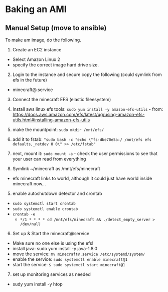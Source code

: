 # Baking an AMI


## Manual Setup (move to ansible)



To make am image, do the following.

1. Create an EC2 instance
  - Select Amazon Linux 2
  - specify the correct image hard drive size.

2. Login to the instance and secure copy the following (could symlink from efs in the future)
  - minecraft@.service

3. Connect the minecraft EFS (elastic fileesystem)
  1. Install aws linux efs tools: `sudo yum install -y amazon-efs-utils`
    - from: https://docs.aws.amazon.com/efs/latest/ug/using-amazon-efs-utils.html#installing-amazon-efs-utils
  2. make the mountpoint: `sudo mkdir /mnt/efs/`
  2. add it to fstab: `"sudo bash -c "echo \"fs-dbe70e5a:/ /mnt/efs efs defaults,_netdev 0 0\" >> /etc/fstab"`
  3. next, mount it: `sudo mount -a`
    - check the user permissions to see that your user can read from everything

4. Symlink ~/minecraft as /mnt/efs/minecraft
  - efs minecraft links to world, although it could just have world inside minecraft now...

5. enable autoshutdown detector and crontab
  - `sudo systemctl start crontab`
  - `sudo systemctl enable crontab`
  - `crontab -e`
    - `*/1 * * * * cd /mnt/efs/minecraft && ./detect_empty_server > /dev/null`

6. Set up & Start the minecraft@service
  - Make sure no one else is using the efs!
  - install java: sudo yum install -y java-1.8.0
  - move the service: `mv minecraft@.service /etc/systemd/system/`
  - enable the service: `sudo systemctl enable minecraft@1`
  - start the service: `$ sudo systemctl start minecraft@1`

7. set up monitoring services as needed
  - sudy yum install -y htop
